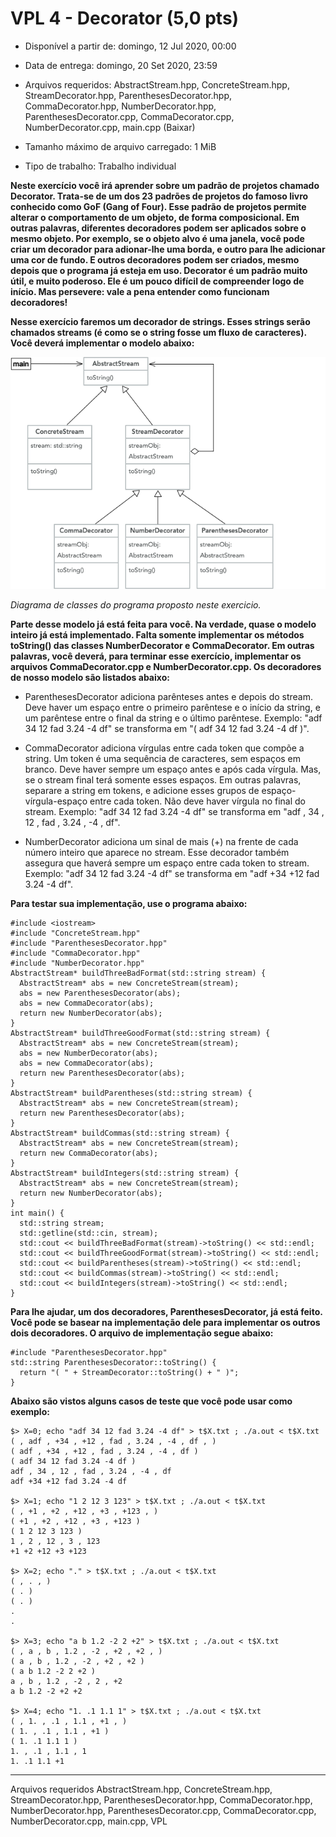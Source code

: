 # VPL 4 - Decorator (5,0 pts)

* Disponível a partir de: domingo, 12 Jul 2020, 00:00

* Data de entrega: domingo, 20 Set 2020, 23:59

* Arquivos requeridos: AbstractStream.hpp, ConcreteStream.hpp, StreamDecorator.hpp, ParenthesesDecorator.hpp, CommaDecorator.hpp, NumberDecorator.hpp, ParenthesesDecorator.cpp, CommaDecorator.cpp, NumberDecorator.cpp, main.cpp (Baixar)

* Tamanho máximo de arquivo carregado: 1 MiB

* Tipo de trabalho: Trabalho individual

**Neste exercício você irá aprender sobre um padrão de projetos chamado Decorator. Trata-se de um dos 23 padrões de projetos do famoso livro conhecido como GoF (Gang of Four). Esse padrão de projetos permite alterar o comportamento de um objeto, de forma composicional. Em outras palavras, diferentes decoradores podem ser aplicados sobre o mesmo objeto. Por exemplo, se o objeto alvo é uma janela, você pode criar um decorador para adionar-lhe uma borda, e outro para lhe adicionar uma cor de fundo. E outros decoradores podem ser criados, mesmo depois que o programa já esteja em uso. Decorator é um padrão muito útil, e muito poderoso. Ele é um pouco difícil de compreender logo de início. Mas persevere: vale a pena entender como funcionam decoradores!**

**Nesse exercício faremos um decorador de strings. Esses strings serão chamados streams (é como se o string fosse um fluxo de caracteres). Você deverá implementar o modelo abaixo:**

![Img Decorator](decorator.png)

*Diagrama de classes do programa proposto neste exercicio.*

**Parte desse modelo já está feita para você. Na verdade, quase o modelo inteiro já está implementado. Falta somente implementar os métodos toString() das classes NumberDecorator e CommaDecorator. Em outras palavras, você deverá, para terminar esse exercício, implementar os arquivos CommaDecorator.cpp e NumberDecorator.cpp. Os decoradores de nosso modelo são listados abaixo:**

* ParenthesesDecorator adiciona parênteses antes e depois do stream. Deve haver um espaço entre o primeiro parêntese e o início da string, e um parêntese entre o final da string e o último parêntese. Exemplo: "adf 34 12 fad 3.24 -4 df" se transforma em "( adf 34 12 fad 3.24 -4 df )".

* CommaDecorator adiciona vírgulas entre cada token que compõe a string. Um token é uma sequência de caracteres, sem espaços em branco. Deve haver sempre um espaço antes e após cada vírgula. Mas, se o stream final terá somente esses espaços. Em outras palavras, separare a string em tokens, e adicione esses grupos de espaço-vírgula-espaço entre cada token. Não deve haver vírgula no final do stream. Exemplo: "adf 34 12 fad 3.24 -4 df" se transforma em "adf , 34 , 12 , fad , 3.24 , -4 , df".

* NumberDecorator adiciona um sinal de mais (+) na frente de cada número inteiro que aparece no stream. Esse decorador também assegura que haverá sempre um espaço entre cada token to stream. Exemplo: "adf    34   12 fad  3.24    -4 df" se transforma em "adf +34 +12 fad 3.24 -4 df".

**Para testar sua implementação, use o programa abaixo:**

```
#include <iostream>
#include "ConcreteStream.hpp"
#include "ParenthesesDecorator.hpp"
#include "CommaDecorator.hpp"
#include "NumberDecorator.hpp"
AbstractStream* buildThreeBadFormat(std::string stream) {
  AbstractStream* abs = new ConcreteStream(stream);
  abs = new ParenthesesDecorator(abs);
  abs = new CommaDecorator(abs);
  return new NumberDecorator(abs);
}
AbstractStream* buildThreeGoodFormat(std::string stream) {
  AbstractStream* abs = new ConcreteStream(stream);
  abs = new NumberDecorator(abs);
  abs = new CommaDecorator(abs);
  return new ParenthesesDecorator(abs);
}
AbstractStream* buildParentheses(std::string stream) {
  AbstractStream* abs = new ConcreteStream(stream);
  return new ParenthesesDecorator(abs);
}
AbstractStream* buildCommas(std::string stream) {
  AbstractStream* abs = new ConcreteStream(stream);
  return new CommaDecorator(abs);
}
AbstractStream* buildIntegers(std::string stream) {
  AbstractStream* abs = new ConcreteStream(stream);
  return new NumberDecorator(abs);
}
int main() {
  std::string stream;
  std::getline(std::cin, stream);
  std::cout << buildThreeBadFormat(stream)->toString() << std::endl;
  std::cout << buildThreeGoodFormat(stream)->toString() << std::endl;
  std::cout << buildParentheses(stream)->toString() << std::endl;
  std::cout << buildCommas(stream)->toString() << std::endl;
  std::cout << buildIntegers(stream)->toString() << std::endl;
}
```

**Para lhe ajudar, um dos decoradores, ParenthesesDecorator, já está feito. Você pode se basear na implementação dele para implementar os outros dois decoradores. O arquivo de implementação segue abaixo:**

```
#include "ParenthesesDecorator.hpp"
std::string ParenthesesDecorator::toString() {
  return "( " + StreamDecorator::toString() + " )";
}
```

**Abaixo são vistos alguns casos de teste que você pode usar como exemplo:**

```
$> X=0; echo "adf 34 12 fad 3.24 -4 df" > t$X.txt ; ./a.out < t$X.txt
( , adf , +34 , +12 , fad , 3.24 , -4 , df , )
( adf , +34 , +12 , fad , 3.24 , -4 , df )
( adf 34 12 fad 3.24 -4 df )
adf , 34 , 12 , fad , 3.24 , -4 , df
adf +34 +12 fad 3.24 -4 df

$> X=1; echo "1 2 12 3 123" > t$X.txt ; ./a.out < t$X.txt
( , +1 , +2 , +12 , +3 , +123 , )
( +1 , +2 , +12 , +3 , +123 )
( 1 2 12 3 123 )
1 , 2 , 12 , 3 , 123
+1 +2 +12 +3 +123

$> X=2; echo "." > t$X.txt ; ./a.out < t$X.txt
( , . , )
( . )
( . )
.
.

$> X=3; echo "a b 1.2 -2 2 +2" > t$X.txt ; ./a.out < t$X.txt
( , a , b , 1.2 , -2 , +2 , +2 , )
( a , b , 1.2 , -2 , +2 , +2 )
( a b 1.2 -2 2 +2 )
a , b , 1.2 , -2 , 2 , +2
a b 1.2 -2 +2 +2

$> X=4; echo "1. .1 1.1 1" > t$X.txt ; ./a.out < t$X.txt
( , 1. , .1 , 1.1 , +1 , )
( 1. , .1 , 1.1 , +1 )
( 1. .1 1.1 1 )
1. , .1 , 1.1 , 1
1. .1 1.1 +1
```

---
Arquivos requeridos
AbstractStream.hpp, ConcreteStream.hpp, StreamDecorator.hpp, ParenthesesDecorator.hpp, CommaDecorator.hpp, NumberDecorator.hpp, ParenthesesDecorator.cpp, CommaDecorator.cpp, NumberDecorator.cpp, main.cpp, VPL
